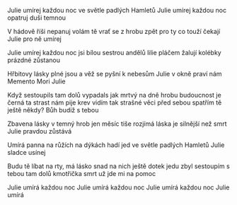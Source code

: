 Julie umírej každou noc
ve světle padlých Hamletů
Julie umírej každou noc
opatruj duši temnou
 
V hádově říši nepanuj
volám tě vrať se z hrobu zpět
pro ty co touží čekají
Julie pro ně umírej
 
Julie umírej každou noc
jsi bílou sestrou andělů
lilie pláčem žalují
kolébky prázdné zůstanou
 
Hřbitovy lásky plné jsou
a věž se pyšní k nebesům
Julie v okně praví nám
Memento Mori Julie
 
Když sestoupils tam dolů
vypadals jak mrtvý na dně hrobu
budoucnost je černá
ta strast nám pije krev
vidím tak strašné věci před sebou
spatřím tě ještě někdy?
Bůh budiž s tebou
 
Zbavena lásky v temný hrob
jen měsíc tiše rozjímá
láska je silnější než smrt
Julie pravdou zůstává
 
Umírá panna na růžích
na dýkách hadí jed
ve světle padlých Hamletů
Julie sladce usínej
 
Budu tě líbat na rty, má lásko
snad na nich ještě dotek jedu zbyl
sestoupím s tebou tam dolů
kmotřička smrt už jde mi na pomoc
 
Julie umírá každou noc
Julie umírá každou noc
Julie umírá každou noc
Julie umírá
